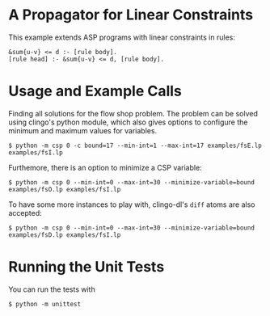 # A Propagator for Linear Constraints

This example extends ASP programs with linear constraints in rules:

    &sum{u-v} <= d :- [rule body].
    [rule head] :- &sum{u-v} <= d, [rule body].

# Usage and Example Calls

Finding all solutions for the flow shop problem.
The problem can be solved using clingo's python module, which also gives
options to configure the minimum and maximum values for variables.

    $ python -m csp 0 -c bound=17 --min-int=1 --max-int=17 examples/fsE.lp examples/fsI.lp

Furthemore, there is an option to minimize a CSP variable:

    $ python -m csp 0 --min-int=0 --max-int=30 --minimize-variable=bound examples/fsO.lp examples/fsI.lp

To have some more instances to play with, clingo-dl's `diff` atoms are also
accepted:

    $ python -m csp 0 --min-int=0 --max-int=30 --minimize-variable=bound examples/fsD.lp examples/fsI.lp

# Running the Unit Tests

You can run the tests with

    $ python -m unittest
